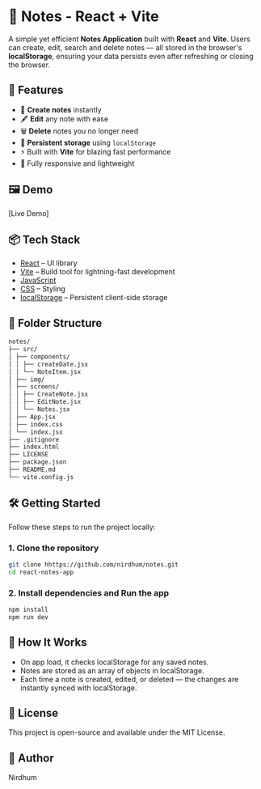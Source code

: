# 📝 Notes - React + Vite

A simple yet efficient **Notes Application** built with **React** and **Vite**. Users can create, edit, search and delete notes — all stored in the browser's **localStorage**, ensuring your data persists even after refreshing or closing the browser.

## 🚀 Features

- 🧠 **Create notes** instantly
- 🖋️ **Edit** any note with ease
- 🗑️ **Delete** notes you no longer need
- 💾 **Persistent storage** using `localStorage`
- ⚡ Built with **Vite** for blazing fast performance
- 📱 Fully responsive and lightweight

## 🖼️ Demo

[Live Demo]

## 📦 Tech Stack

- [React](https://reactjs.org/) – UI library
- [Vite](https://vitejs.dev/) – Build tool for lightning-fast development
- [JavaScript](https://developer.mozilla.org/en-US/docs/Web/JavaScript)
- [CSS](https://developer.mozilla.org/en-US/docs/Web/CSS) – Styling
- [localStorage](https://developer.mozilla.org/en-US/docs/Web/API/Window/localStorage) – Persistent client-side storage

## 📂 Folder Structure

```bash
notes/
├── src/
│ ├── components/
│ │ ├── createDate.jsx
│ │ └── NoteItem.jsx
│ ├── img/
│ ├── screens/
│ │ ├── CreateNote.jsx
│ │ ├── EditNote.jsx
│ │ └── Notes.jsx
│ ├── App.jsx
│ ├── index.css
│ └── index.jsx
├── .gitignore
├── index.html
├── LICENSE
├── package.json
├── README.md
└── vite.config.js
```

## 🛠️ Getting Started

Follow these steps to run the project locally:

### 1. Clone the repository

```bash
git clone hhttps://github.com/nirdhum/notes.git
cd react-notes-app
```

### 2. Install dependencies and Run the app

```bash
npm install
npm run dev
```

## 🧠 How It Works

- On app load, it checks localStorage for any saved notes.
- Notes are stored as an array of objects in localStorage.
- Each time a note is created, edited, or deleted — the changes are instantly synced with localStorage.

## 🧾 License

This project is open-source and available under the MIT License.

## 👤 Author

Nirdhum
